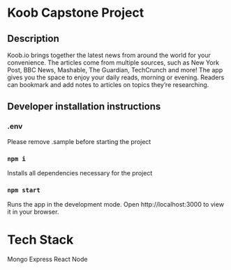 # Koob Capstone Project

## Description

Koob.io brings together the latest news from around the world for your convenience. The articles come from multiple sources, such as New York Post, BBC News, Mashable, The Guardian, TechCrunch and more! The app gives you the space to enjoy your daily reads, morning or evening. Readers can bookmark and add notes to articles on topics they’re researching.

## Developer installation instructions

### .env
Please remove .sample before starting the project

### `npm i`

Installs all dependencies necessary for the project

### `npm start`

Runs the app in the development mode.
Open http://localhost:3000 to view it in your browser.

# Tech Stack

Mongo
Express
React
Node